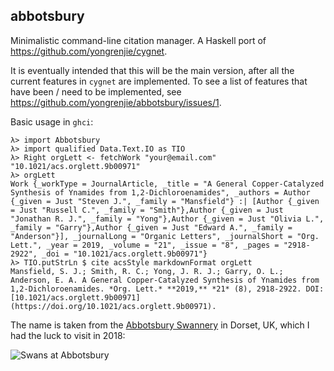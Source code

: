 ## abbotsbury

Minimalistic command-line citation manager. A Haskell port of https://github.com/yongrenjie/cygnet.

It is eventually intended that this will be the main version, after all the current features in `cygnet` are implemented.
To see a list of features that have been / need to be implemented, see https://github.com/yongrenjie/abbotsbury/issues/1.

Basic usage in `ghci`:

```
λ> import Abbotsbury
λ> import qualified Data.Text.IO as TIO
λ> Right orgLett <- fetchWork "your@email.com" "10.1021/acs.orglett.9b00971"
λ> orgLett
Work {_workType = JournalArticle, _title = "A General Copper-Catalyzed Synthesis of Ynamides from 1,2-Dichloroenamides", _authors = Author {_given = Just "Steven J.", _family = "Mansfield"} :| [Author {_given = Just "Russell C.", _family = "Smith"},Author {_given = Just "Jonathan R. J.", _family = "Yong"},Author {_given = Just "Olivia L.", _family = "Garry"},Author {_given = Just "Edward A.", _family = "Anderson"}], _journalLong = "Organic Letters", _journalShort = "Org. Lett.", _year = 2019, _volume = "21", _issue = "8", _pages = "2918-2922", _doi = "10.1021/acs.orglett.9b00971"}
λ> TIO.putStrLn $ cite acsStyle markdownFormat orgLett
Mansfield, S. J.; Smith, R. C.; Yong, J. R. J.; Garry, O. L.; Anderson, E. A. A General Copper-Catalyzed Synthesis of Ynamides from 1,2-Dichloroenamides. *Org. Lett.* **2019,** *21* (8), 2918-2922. DOI: [10.1021/acs.orglett.9b00971](https://doi.org/10.1021/acs.orglett.9b00971).
```

The name is taken from the [Abbotsbury Swannery](https://en.wikipedia.org/wiki/Abbotsbury_Swannery) in Dorset, UK, which I had the luck to visit in 2018:

![Swans at Abbotsbury](https://i.imgur.com/vFwSFY7.jpg)
